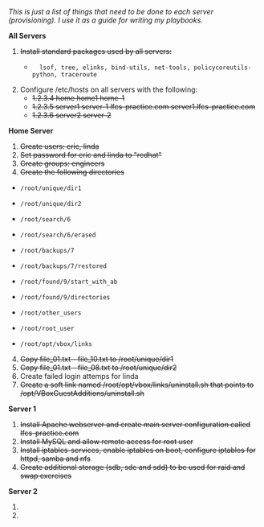 *This is just a list of things that need to be done to each server (provisioning). I use it as a guide for writing my playbooks.*


**All Servers**
1. ~~Install standard packages used by all servers:~~
    *       lsof, tree, elinks, bind-utils, net-tools, policycoreutils-python, traceroute
2. Configure /etc/hosts on all servers with the following:
    *   ~~1.2.3.4   home    home1   home-1~~
    *   ~~1.2.3.5     server1     server-1    lfcs-practice.com   server1.lfcs-practice.com~~
    *   ~~1.2.3.6     server2     server-2~~

**Home Server**

  1. ~~Create users: eric, linda~~
  2. ~~Set password for eric and linda to "redhat"~~
  2. ~~Create groups: engineers~~
  3. ~~Create the following directories~~ 

*     /root/unique/dir1
*     /root/unique/dir2
*     /root/search/6
*     /root/search/6/erased
*     /root/backups/7
*     /root/backups/7/restored
*     /root/found/9/start_with_ab
*     /root/found/9/directories
*     /root/other_users
*     /root/root_user
*     /root/opt/vbox/links

 4. ~~Copy file_01.txt - file_10.txt to /root/unique/dir1~~
 5. ~~Copy file_01.txt - file_08.txt to /root/unique/dir2~~
 6. Create failed login attemps for linda
 7. ~~Create a soft link named /root/opt/vbox/links/uninstall.sh that points to /opt/VBoxGuestAdditions/uninstall.sh~~

**Server 1**

  1. ~~Install Apache webserver and create main server configuration called lfcs-practice.com~~
  2. ~~Install MySQL and allow remote access for root user~~
  3. ~~Install iptables-services, enable iptables on boot, configure iptables for httpd, samba and nfs~~
  4. ~~Create additional storage (sdb, sdc and sdd) to be used for raid and swap exercises~~


**Server 2**

  1. 
  2. 
